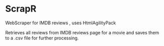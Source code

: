 # ScrapR
WebScraper for IMDB reviews ,  uses HtmlAgilityPack

Retrieves all reviews from IMDB reviews page for a movie and saves them to a .csv file for further processing.

